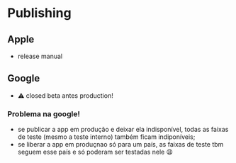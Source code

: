 # Publishing

## Apple
- release manual

## Google
- :warning: closed beta antes production!

### Problema na google!
- se publicar a app em produção e deixar ela indisponível, todas as faixas de teste (mesmo a teste interno) também ficam indiponíveis;
- se liberar a app em produçnao só para um país, as faixas de teste tbm seguem esse país e só poderam ser testadas nele 😩
